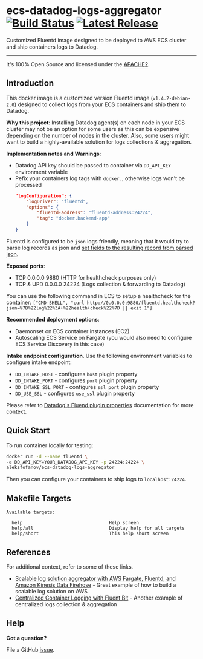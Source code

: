 <!-- This file was automatically generated by the `build-harness`. Make all changes to `README.yaml` and run `make readme` to rebuild this file. -->

# ecs-datadog-logs-aggregator [![Build Status](https://travis-ci.org/aleks-fofanov/ecs-datadog-logs-aggregator.svg?branch=master)](https://travis-ci.org/aleks-fofanov/ecs-datadog-logs-aggregator) [![Latest Release](https://img.shields.io/github/release/aleks-fofanov/ecs-datadog-logs-aggregator.svg)](https://github.com/aleks-fofanov/ecs-datadog-logs-aggregator/releases/latest)


Customized Fluentd image designed to be deployed to AWS ECS cluster and ship containers logs to Datadog.


---


It's 100% Open Source and licensed under the [APACHE2](LICENSE).









## Introduction

This docker image is a customized version Fluentd image (`v1.4.2-debian-2.0`) designed to collect logs from your
ECS containers and ship them to Datadog.

**Why this project**:
Installing Datadog agent(s) on each node in your ECS cluster may not be an option for some users
as this can be expensive depending on the number of nodes in the cluster. Also, some users might want to build
a highly-available solution for logs collections & aggregation.

**Implementation notes and Warnings**:
- Datadog API key should be passed to container via `DD_API_KEY` environment variable
- Pefix your containers log tags with `docker.`, otherwise logs won't be processed
  ```json
  "logConfiguration": {
      "logDriver": "fluentd",
      "options": {
          "fluentd-address": "fluentd-address:24224",
          "tag": "docker.backend-app"
      }
  }
  ```

Fluentd is configured to be `json` logs friendly, meaning that it would try to parse log records as json
  and [set fields to the resulting record from parsed json](https://docs.fluentd.org/filter/parser#reserve_data).

**Exposed ports**:
- TCP 0.0.0.0 9880 (HTTP for healthcheck purposes only)
- TCP & UPD 0.0.0.0 24224 (Logs collection & forwarding to Datadog)

You can use the following command in ECS to setup a healthcheck for the container:
   `["CMD-SHELL", "curl http://0.0.0.0:9880/fluentd.healthcheck?json=%7B%22log%22%3A+%22health+check%22%7D || exit 1"]`

**Recommended deployment options**:
- Daemonset on ECS container instances (EC2)
- Autoscaling ECS Service on Fargate (you would also need to configure ECS Service Discovery in this case)

**Intake endpoint configuration**. Use the following environment variables to configure intake endpoint:
- `DD_INTAKE_HOST` - configures `host` plugin property
- `DD_INTAKE_PORT` - configures `port` plugin property
- `DD_INTAKE_SSL_PORT` - configures `ssl_port` plugin property
- `DD_USE_SSL` - configures `use_ssl` plugin property

Please refer to
[Datadog's Fluend plugin properties](https://github.com/DataDog/fluent-plugin-datadog#fluent-plugin-datadog-properties)
documentation for more context.


## Quick Start

To run container locally for testing:
```bash
docker run -d --name fluentd \
-e DD_API_KEY=YOUR_DATADOG_API_KEY -p 24224:24224 \
aleksfofanov/ecs-datadog-logs-aggregator
```
Then you can configure your containers to ship logs to `localhost:24224`.




## Makefile Targets
```
Available targets:

  help                                Help screen
  help/all                            Display help for all targets
  help/short                          This help short screen

```




## References

For additional context, refer to some of these links. 

- [Scalable log solution aggregator with AWS Fargate, Fluentd, and Amazon Kinesis Data Firehose](https://aws.amazon.com/blogs/compute/building-a-scalable-log-solution-aggregator-with-aws-fargate-fluentd-and-amazon-kinesis-data-firehose/) - Great example of how to build a scalable log solution on AWS
- [Centralized Container Logging with Fluent Bit](https://aws.amazon.com/blogs/opensource/centralized-container-logging-fluent-bit/) - Another example of centralized logs collection & aggregation


## Help

**Got a question?**

File a GitHub [issue](https://github.com/aleks-fofanov/ecs-datadog-logs-aggregator/issues).


